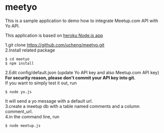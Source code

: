 # meetyo

This is a sample application to demo how to integrate Meetup.com API with Yo API.

This application is based on [heroku Node.js app](https://github.com/heroku/node-js-getting-started.git)


1.git clone https://github.com/ucheng/meetyo.git  
2.Install related package  
```
$ cd meetyo  
$ npm install  
```
2.Edit config/default.json  (update Yo API key and also Meetup.com API key)  
**For security reason, please don't commit your API key into git.**  
If you want to simply test it out, run  
```
$ node yo.js
```
It will send a yo message with a default url.  
3.create a meetup db with a table named comments and a column comment_url.  
4.in the command line, run  
```
$ node meetup.js
```
